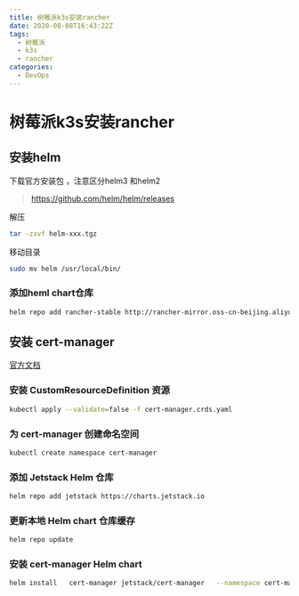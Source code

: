 ```yaml
---
title: 树莓派k3s安装rancher
date: 2020-08-08T16:43:22Z
tags:
  - 树莓派
  - k3s
  - rancher
categories:
  - DevOps
---
```

# 树莓派k3s安装rancher
## 安装helm

下载官方安装包 ，注意区分helm3 和helm2
>https://github.com/helm/helm/releases

解压 
```bash
tar -zxvf helm-xxx.tgz
```

移动目录
```bash 
sudo mv helm /usr/local/bin/
```
### 添加heml chart仓库

```bash 
helm repo add rancher-stable http://rancher-mirror.oss-cn-beijing.aliyuncs.com/server-charts/stable
```

## 安装 cert-manager

[官方文档](https://cert-manager.io/docs/installation/kubernetes/#installing-with-helm)

### 安装 CustomResourceDefinition 资源

```bash 
kubectl apply --validate=false -f cert-manager.crds.yaml
```

### 为 cert-manager 创建命名空间


```bash 
kubectl create namespace cert-manager
```

### 添加 Jetstack Helm 仓库

```bash 
helm repo add jetstack https://charts.jetstack.io
```

### 更新本地 Helm chart 仓库缓存

```bash 
helm repo update
```

### 安装 cert-manager Helm chart
```bash 
helm install   cert-manager jetstack/cert-manager   --namespace cert-manager   --version v0.16.0
```